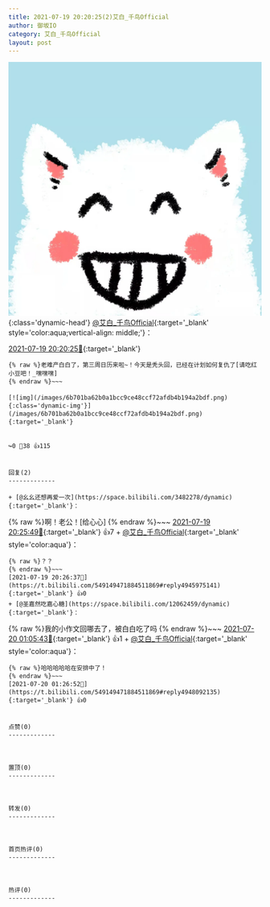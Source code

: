 ```yaml
---
title: 2021-07-19 20:20:25(2)艾白_千鸟Official
author: 御坂IO
category: 艾白_千鸟Official
layout: post
---
```


![img](/images/9ae8b9445fd0665cc014d9080156a45271be73c6.jpg){:class='dynamic-head'}
[@艾白_千鸟Official](https://space.bilibili.com/334537711/dynamic){:target='_blank' style='color:aqua;vertical-align: middle;'}：

[2021-07-19 20:20:25🔗](https://t.bilibili.com/549149471884511869){:target='_blank'}

~~~
{% raw %}老难产白白了，第三周日历来啦~！今天是秃头回，已经在计划如何复仇了[请吃红小豆吧！_嘿嘿嘿]
{% endraw %}~~~

[![img](/images/6b701ba62b0a1bcc9ce48ccf72afdb4b194a2bdf.png){:class='dynamic-img'}](/images/6b701ba62b0a1bcc9ce48ccf72afdb4b194a2bdf.png){:target='_blank'}


↪️0 💬38 👍115


回复(2)
-------------

+ [@幺幺还想再爱一次](https://space.bilibili.com/3482278/dynamic){:target='_blank'}：
~~~
{% raw %}啊！老公！[给心心]
{% endraw %}~~~
[2021-07-19 20:25:49🔗](https://t.bilibili.com/549149471884511869#reply4945963011){:target='_blank'} 👍7
    + [@艾白_千鸟Official](https://space.bilibili.com/334537711/dynamic){:target='_blank' style='color:aqua'}：
~~~
{% raw %}？？
{% endraw %}~~~
[2021-07-19 20:26:37🔗](https://t.bilibili.com/549149471884511869#reply4945975141){:target='_blank'} 👍0
+ [@圣嘉然吃嘉心糖](https://space.bilibili.com/12062459/dynamic){:target='_blank'}：
~~~
{% raw %}我的小作文回哪去了，被白白吃了吗
{% endraw %}~~~
[2021-07-20 01:05:43🔗](https://t.bilibili.com/549149471884511869#reply4948006679){:target='_blank'} 👍1
    + [@艾白_千鸟Official](https://space.bilibili.com/334537711/dynamic){:target='_blank' style='color:aqua'}：
~~~
{% raw %}哈哈哈哈哈在安排中了！
{% endraw %}~~~
[2021-07-20 01:26:52🔗](https://t.bilibili.com/549149471884511869#reply4948092135){:target='_blank'} 👍0


点赞(0)
-------------



置顶(0)
-------------



转发(0)
-------------



首页热评(0)
-------------



热评(0)
-------------



